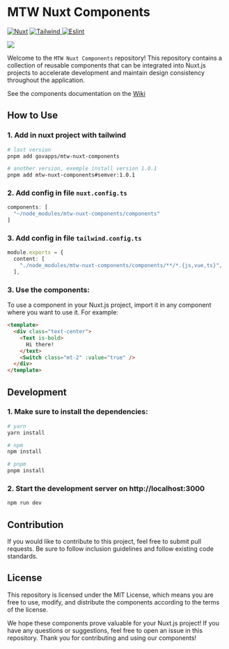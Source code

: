 # MTW Nuxt Components

<a target="_blank" href="https://nuxt.com/">![Nuxt](https://img.shields.io/badge/Nuxt-v3.6.5-3fb27f)</a>
<a target="_blank" href="https://tailwindcss.com/">
![Tailwind](https://img.shields.io/badge/Tailwind-v3.3.3-38bdf8)
</a>
<a target="_blank" href="https://eslint.org/">![Eslint](https://img.shields.io/badge/Eslint-8.47.0-4930bd)</a>

<img src="assets/images/mtw-components-cover.png"/>

Welcome to the `MTW Nuxt Components` repository! This repository contains a collection of reusable components that can be integrated into Nuxt.js projects to accelerate development and maintain design consistency throughout the application.

See the components documentation on the [Wiki](https://github.com/govapps/mtw-nuxt-components/wiki)

## How to Use

### 1. Add in nuxt project with tailwind

``` bash
# last version
pnpm add govapps/mtw-nuxt-components

# another version, exemple install version 1.0.1
pnpm add mtw-nuxt-components#semver:1.0.1
```

### 2. Add config in file `nuxt.config.ts`
``` ts
components: [
  "~/node_modules/mtw-nuxt-components/components"
]
```
### 3. Add config in file `tailwind.config.ts`
``` ts
module.exports = {
  content: [
    "./node_modules/mtw-nuxt-components/components/**/*.{js,vue,ts}",
  ],
``` 

### 3. Use the components:
To use a component in your Nuxt.js project, import it in any component where you want to use it. For example:
```html
<template>
  <div class="text-center">
    <Text is-bold>
      Hi there!
    </text>
    <Switch class="mt-2" :value="true" />
  </div>
</template>
```

## Development

### 1. Make sure to install the dependencies:

``` bash
# yarn
yarn install

# npm
npm install

# pnpm
pnpm install

```

### 2. Start the development server on http://localhost:3000

```bash
npm run dev
```

## Contribution

If you would like to contribute to this project, feel free to submit pull requests. Be sure to follow inclusion guidelines and follow existing code standards.

## License

This repository is licensed under the MIT License, which means you are free to use, modify, and distribute the components according to the terms of the license.

We hope these components prove valuable for your Nuxt.js project! If you have any questions or suggestions, feel free to open an issue in this repository. Thank you for contributing and using our components!